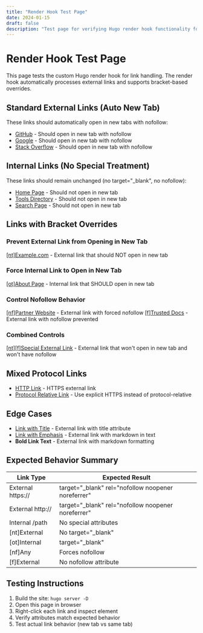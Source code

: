 ```yaml
---
title: "Render Hook Test Page"
date: 2024-01-15
draft: false
description: "Test page for verifying Hugo render hook functionality for link handling"
---
```


# Render Hook Test Page

This page tests the custom Hugo render hook for link handling. The render hook automatically processes external links and supports bracket-based overrides.

## Standard External Links (Auto New Tab)

These links should automatically open in new tabs with nofollow:

- [GitHub](https://github.com) - Should open in new tab with nofollow
- [Google](https://google.com) - Should open in new tab with nofollow  
- [Stack Overflow](https://stackoverflow.com) - Should open in new tab with nofollow

## Internal Links (No Special Treatment)

These links should remain unchanged (no target="_blank", no nofollow):

- [Home Page](/) - Should not open in new tab
- [Tools Directory](/tools/) - Should not open in new tab
- [Search Page](/search/) - Should not open in new tab

## Links with Bracket Overrides

### Prevent External Link from Opening in New Tab
[[nt]Example.com](https://example.com) - External link that should NOT open in new tab

### Force Internal Link to Open in New Tab
[[ot]About Page](/search/) - Internal link that SHOULD open in new tab

### Control Nofollow Behavior
[[nf]Partner Website](https://partner-site.com) - External link with forced nofollow
[[f]Trusted Docs](https://docs.mysite.com) - External link with nofollow prevented

### Combined Controls
[[nt][f]Special External Link](https://special-site.com) - External link that won't open in new tab and won't have nofollow

## Mixed Protocol Links

- [HTTP Link](https://httpforever.com) - HTTPS external link
- [Protocol Relative Link](https://example.com) - Use explicit HTTPS instead of protocol-relative

## Edge Cases

- [Link with Title](https://example.com "Example Title") - External link with title attribute
- [Link with Emphasis](https://example.com) - External link with markdown in text
- **Bold Link Text** - External link with markdown formatting

## Expected Behavior Summary

| Link Type | Expected Result |
|-----------|----------------|
| External https:// | target="_blank" rel="nofollow noopener noreferrer" |
| External http:// | target="_blank" rel="nofollow noopener noreferrer" |
| Internal /path | No special attributes |
| [nt]External | No target="_blank" |
| [ot]Internal | target="_blank" |
| [nf]Any | Forces nofollow |
| [f]External | No nofollow attribute |

## Testing Instructions

1. Build the site: `hugo server -D`
2. Open this page in browser
3. Right-click each link and inspect element
4. Verify attributes match expected behavior
5. Test actual link behavior (new tab vs same tab)